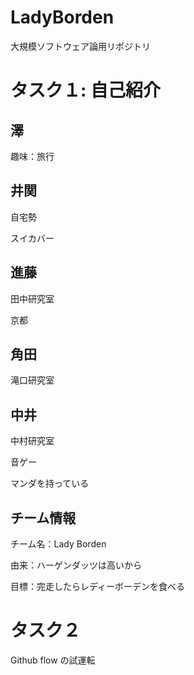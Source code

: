 # LadyBorden
大規模ソフトウェア論用リポジトリ

# タスク１: 自己紹介　


## 澤
趣味：旅行

## 井関
自宅勢

スイカバー

## 進藤
田中研究室

京都

## 角田
滝口研究室

## 中井
中村研究室

音ゲー

マンダを持っている


## チーム情報
チーム名：Lady Borden

由来：ハーゲンダッツは高いから

目標：完走したらレディーボーデンを食べる


# タスク２
Github flow の試運転



